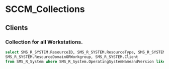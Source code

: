 # SCCM_Collections

## Clients

### Collection for all Workstations.

```sql
select SMS_R_SYSTEM.ResourceID, SMS_R_SYSTEM.ResourceType, SMS_R_SYSTEM.Name, SMS_R_SYSTEM.SMSUniqueIdentifier,SMS_R_System.OperatingSystemNameandVersion,
SMS_R_SYSTEM.ResourceDomainORWorkgroup, SMS_R_SYSTEM.Client
from SMS_R_System where SMS_R_System.OperatingSystemNameandVersion like "Microsoft Windows NT Workstation%"
```
